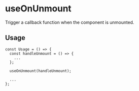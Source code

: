 # useOnUnmount

Trigger a callback function when the component is unmounted.

## Usage

```tsx
const Usage = () => {
  const handleUnmount = () => {
    ...
  };

  useOnUnmount(handleUnmount);

  ...
};
```
